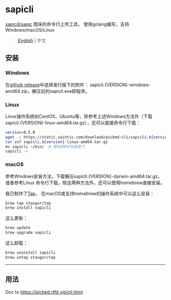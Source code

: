 # sapicli

[sapicd/sapic](https://github.com/sapicd/sapic) 图床的命令行上传工具，
使用golang编写，支持Windows/macOS/Linux

> [English](README.md) | 中文

## 安装

### Windows

在[github release](https://github.com/sapic/cli/releases)中选择发行版下的附件：
sapicli.{VERSION}-windows-amd64.zip，解压后的sapicli.exe即程序。

### Linux

Linux操作系统如CentOS、Ubuntu等，除参考上述Windows方法外（下载
sapicli.{VERSION}-linux-amd64.tar.gz），还可以直接命令行下载：

```bash
version=0.5.0
wget -c https://static.saintic.com/download/picbed-cli/sapicli.${version}-linux-amd64.tar.gz
tar zxf sapicli.${version}-linux-amd64.tar.gz
mv sapicli ~/bin/  # 移动到PATH目录下
sapicli -v
```

### macOS

参考Windows安装方法，下载解压sapicli.{VERSION}-darwin-amd64.tar.gz，或者参考Linux
命令行下载，除这两种方法外，还可以使用homebrew直接安装。

我已制作了[Tap](https://github.com/staugur/homebrew-tap)，
在macOS或支持homebrew的操作系统中可以这么安装：

```bash
brew tap staugur/tap
brew install sapicli
```

这么更新：

```bash
brew update
brew upgrade sapicli
```

这么卸载：

```bash
brew uninstall sapicli
brew untap staugur/tap
```

------

## 用法

Doc to https://picbed.rtfd.vip/cli.html
